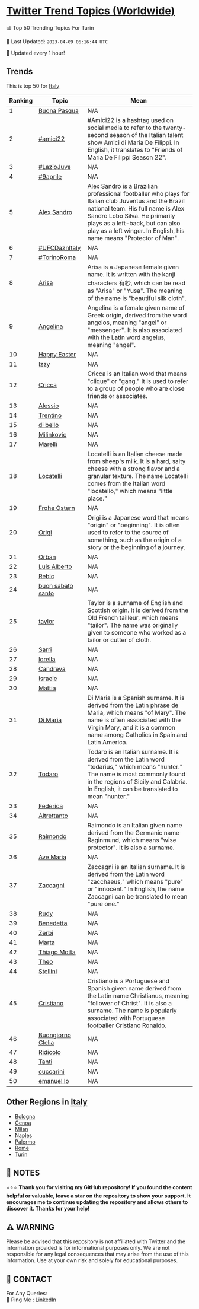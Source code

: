 [Twitter Trend Topics (Worldwide)](https://github.com/ErcinDedeoglu/Twitter-Trend-Topics)
==========


📊 Top 50 Trending Topics For Turin

📆 Last Updated: `2023-04-09 06:16:44 UTC`

🔧 Updated every 1 hour!


## Trends

This is top 50 for [Italy](</Italy>)

| Ranking | Topic | Mean |
| ------- | ------------ | ------------ |
| 1 | [Buona Pasqua](http://twitter.com/search?q=Buona+Pasqua) | N/A |
| 2 | [#amici22](http://twitter.com/search?q=%23amici22) | #Amici22 is a hashtag used on social media to refer to the twenty-second season of the Italian talent show Amici di Maria De Filippi. In English, it translates to "Friends of Maria De Filippi Season 22". |
| 3 | [#LazioJuve](http://twitter.com/search?q=%23LazioJuve) | N/A |
| 4 | [#9aprile](http://twitter.com/search?q=%239aprile) | N/A |
| 5 | [Alex Sandro](http://twitter.com/search?q=Alex+Sandro) | Alex Sandro is a Brazilian professional footballer who plays for Italian club Juventus and the Brazil national team. His full name is Alex Sandro Lobo Silva. He primarily plays as a left-back, but can also play as a left winger. In English, his name means "Protector of Man". |
| 6 | [#UFCDaznItaly](http://twitter.com/search?q=%23UFCDaznItaly) | N/A |
| 7 | [#TorinoRoma](http://twitter.com/search?q=%23TorinoRoma) | N/A |
| 8 | [Arisa](http://twitter.com/search?q=Arisa) | Arisa is a Japanese female given name. It is written with the kanji characters 有紗, which can be read as "Arisa" or "Yusa". The meaning of the name is "beautiful silk cloth". |
| 9 | [Angelina](http://twitter.com/search?q=Angelina) | Angelina is a female given name of Greek origin, derived from the word angelos, meaning "angel" or "messenger". It is also associated with the Latin word angelus, meaning "angel". |
| 10 | [Happy Easter](http://twitter.com/search?q=Happy+Easter) | N/A |
| 11 | [Izzy](http://twitter.com/search?q=Izzy) | N/A |
| 12 | [Cricca](http://twitter.com/search?q=Cricca) | Cricca is an Italian word that means "clique" or "gang." It is used to refer to a group of people who are close friends or associates. |
| 13 | [Alessio](http://twitter.com/search?q=Alessio) | N/A |
| 14 | [Trentino](http://twitter.com/search?q=Trentino) | N/A |
| 15 | [di bello](http://twitter.com/search?q=di+bello) | N/A |
| 16 | [Milinkovic](http://twitter.com/search?q=Milinkovic) | N/A |
| 17 | [Marelli](http://twitter.com/search?q=Marelli) | N/A |
| 18 | [Locatelli](http://twitter.com/search?q=Locatelli) | Locatelli is an Italian cheese made from sheep's milk. It is a hard, salty cheese with a strong flavor and a granular texture. The name Locatelli comes from the Italian word "locatello," which means "little place." |
| 19 | [Frohe Ostern](http://twitter.com/search?q=Frohe+Ostern) | N/A |
| 20 | [Origi](http://twitter.com/search?q=Origi) | Origi is a Japanese word that means "origin" or "beginning". It is often used to refer to the source of something, such as the origin of a story or the beginning of a journey. |
| 21 | [Orban](http://twitter.com/search?q=Orban) | N/A |
| 22 | [Luis Alberto](http://twitter.com/search?q=Luis+Alberto) | N/A |
| 23 | [Rebic](http://twitter.com/search?q=Rebic) | N/A |
| 24 | [buon sabato santo](http://twitter.com/search?q=buon+sabato+santo) | N/A |
| 25 | [taylor](http://twitter.com/search?q=taylor) | Taylor is a surname of English and Scottish origin. It is derived from the Old French tailleur, which means "tailor". The name was originally given to someone who worked as a tailor or cutter of cloth. |
| 26 | [Sarri](http://twitter.com/search?q=Sarri) | N/A |
| 27 | [lorella](http://twitter.com/search?q=lorella) | N/A |
| 28 | [Candreva](http://twitter.com/search?q=Candreva) | N/A |
| 29 | [Israele](http://twitter.com/search?q=Israele) | N/A |
| 30 | [Mattia](http://twitter.com/search?q=Mattia) | N/A |
| 31 | [Di Maria](http://twitter.com/search?q=Di+Maria) | Di Maria is a Spanish surname. It is derived from the Latin phrase de Maria, which means "of Mary". The name is often associated with the Virgin Mary, and it is a common name among Catholics in Spain and Latin America. |
| 32 | [Todaro](http://twitter.com/search?q=Todaro) | Todaro is an Italian surname. It is derived from the Latin word "todarius," which means "hunter." The name is most commonly found in the regions of Sicily and Calabria. In English, it can be translated to mean "hunter." |
| 33 | [Federica](http://twitter.com/search?q=Federica) | N/A |
| 34 | [Altrettanto](http://twitter.com/search?q=Altrettanto) | N/A |
| 35 | [Raimondo](http://twitter.com/search?q=Raimondo) | Raimondo is an Italian given name derived from the Germanic name Raginmund, which means "wise protector". It is also a surname. |
| 36 | [Ave Maria](http://twitter.com/search?q=Ave+Maria) | N/A |
| 37 | [Zaccagni](http://twitter.com/search?q=Zaccagni) | Zaccagni is an Italian surname. It is derived from the Latin word "zacchaeus," which means "pure" or "innocent." In English, the name Zaccagni can be translated to mean "pure one." |
| 38 | [Rudy](http://twitter.com/search?q=Rudy) | N/A |
| 39 | [Benedetta](http://twitter.com/search?q=Benedetta) | N/A |
| 40 | [Zerbi](http://twitter.com/search?q=Zerbi) | N/A |
| 41 | [Marta](http://twitter.com/search?q=Marta) | N/A |
| 42 | [Thiago Motta](http://twitter.com/search?q=Thiago+Motta) | N/A |
| 43 | [Theo](http://twitter.com/search?q=Theo) | N/A |
| 44 | [Stellini](http://twitter.com/search?q=Stellini) | N/A |
| 45 | [Cristiano](http://twitter.com/search?q=Cristiano) | Cristiano is a Portuguese and Spanish given name derived from the Latin name Christianus, meaning "follower of Christ". It is also a surname. The name is popularly associated with Portuguese footballer Cristiano Ronaldo. |
| 46 | [Buongiorno Clelia](http://twitter.com/search?q=Buongiorno+Clelia) | N/A |
| 47 | [Ridicolo](http://twitter.com/search?q=Ridicolo) | N/A |
| 48 | [Tanti](http://twitter.com/search?q=Tanti) | N/A |
| 49 | [cuccarini](http://twitter.com/search?q=cuccarini) | N/A |
| 50 | [emanuel lo](http://twitter.com/search?q=emanuel+lo) | N/A |



## Other Regions in [Italy](</Italy>)

* [Bologna](</Italy/Bologna.md>)
* [Genoa](</Italy/Genoa.md>)
* [Milan](</Italy/Milan.md>)
* [Naples](</Italy/Naples.md>)
* [Palermo](</Italy/Palermo.md>)
* [Rome](</Italy/Rome.md>)
* [Turin](</Italy/Turin.md>)



## 📝 NOTES

⭐⭐⭐ **Thank you for visiting my GitHub repository! If you found the content helpful or valuable, leave a star on the repository to show your support. It encourages me to continue updating the repository and allows others to discover it. Thanks for your help!**


## ⚠️ WARNING

Please be advised that this repository is not affiliated with Twitter and the information provided is for informational purposes only. We are not responsible for any legal consequences that may arise from the use of this information. Use at your own risk and solely for educational purposes.


## 📨 CONTACT

 For Any Queries:  
            🏓 Ping Me : [LinkedIn](https://www.linkedin.com/in/ercindedeoglu/)
